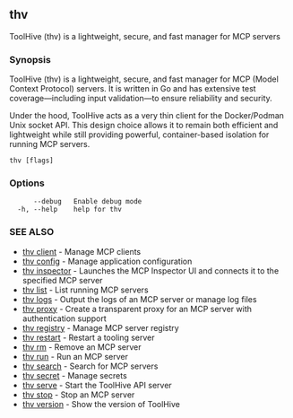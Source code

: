 ## thv

ToolHive (thv) is a lightweight, secure, and fast manager for MCP servers

### Synopsis

ToolHive (thv) is a lightweight, secure, and fast manager for MCP (Model Context Protocol) servers.
It is written in Go and has extensive test coverage—including input validation—to ensure reliability and security.

Under the hood, ToolHive acts as a very thin client for the Docker/Podman Unix socket API.
This design choice allows it to remain both efficient and lightweight while still providing powerful,
container-based isolation for running MCP servers.

```
thv [flags]
```

### Options

```
      --debug   Enable debug mode
  -h, --help    help for thv
```

### SEE ALSO

* [thv client](thv_client.md)	 - Manage MCP clients
* [thv config](thv_config.md)	 - Manage application configuration
* [thv inspector](thv_inspector.md)	 - Launches the MCP Inspector UI and connects it to the specified MCP server
* [thv list](thv_list.md)	 - List running MCP servers
* [thv logs](thv_logs.md)	 - Output the logs of an MCP server or manage log files
* [thv proxy](thv_proxy.md)	 - Create a transparent proxy for an MCP server with authentication support
* [thv registry](thv_registry.md)	 - Manage MCP server registry
* [thv restart](thv_restart.md)	 - Restart a tooling server
* [thv rm](thv_rm.md)	 - Remove an MCP server
* [thv run](thv_run.md)	 - Run an MCP server
* [thv search](thv_search.md)	 - Search for MCP servers
* [thv secret](thv_secret.md)	 - Manage secrets
* [thv serve](thv_serve.md)	 - Start the ToolHive API server
* [thv stop](thv_stop.md)	 - Stop an MCP server
* [thv version](thv_version.md)	 - Show the version of ToolHive

